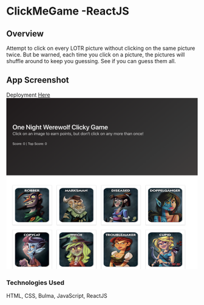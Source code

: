 # ClickMeGame -ReactJS

## Overview
Attempt to click on every LOTR picture without clicking on the same picture twice. But be warned, each time you click on a picture, the pictures will shuffle around to keep you guessing. See if you can guess them all. 

## App Screenshot
Deployment [Here](https://clickmewerewolf.herokuapp.com/)
![Screenshot](ClickMe.png)

### Technologies Used
HTML, CSS, Bulma, JavaScript, ReactJS

